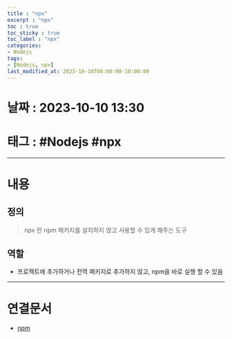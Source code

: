 ```yaml
---
title : "npx"
excerpt : "npx"
toc : true
toc_sticky : true
toc_label : "npx"
categories:
- Nodejs
tags:
- [Nodejs, npx]
last_modified_at: 2023-10-10T08:00:00-10:00:00
---
```


# 날짜 : 2023-10-10 13:30

# 태그 : #Nodejs #npx
---

# 내용

## 정의
> npx 란
> npm 패키지를 설치하지 않고 사용할 수 있게 해주는 도구

## 역할
- 프로젝트에 추가하거나 전역 패키지로 추가하지 않고, npm을 바로 실행 할 수 있음

---

# 연결문서
- [npm](../../nodejs/nodejs-npm)

